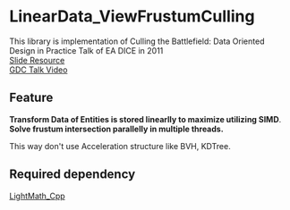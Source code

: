 # LinearData_ViewFrustumCulling

This library is implementation of Culling the Battlefield: Data Oriented Design in Practice Talk of EA DICE in 2011         
[Slide Resource](https://www.ea.com/frostbite/news/culling-the-battlefield-data-oriented-design-in-practice)      
[GDC Talk Video](https://www.gdcvault.com/play/1014491/Culling-the-Battlefield-Data-Oriented)   


## Feature

**Transform Data of Entities is stored linearlly to maximize utilizing SIMD**.     
**Solve frustum intersection parallelly in multiple threads.** 

This way don't use Acceleration structure like BVH, KDTree.      
     

## Required dependency

[LightMath_Cpp](https://github.com/SungJJinKang/LightMath_Cpp)
